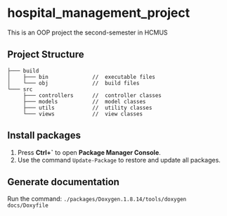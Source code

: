 # hospital_management_project
This is an OOP project the second-semester in HCMUS

## Project Structure

```
├─── build
│    ├─── bin              //  executable files
│    └─── obj              //  build files
└─── src
     ├─── controllers      //  controller classes
     ├─── models           //  model classes
     ├─── utils            //  utility classes
     └─── views            //  view classes
```

## Install packages

1. Press **Ctrl+`** to open **Package Manager Console**.
1. Use the command `Update-Package` to restore and update all packages.

## Generate documentation

Run the command: `./packages/Doxygen.1.8.14/tools/doxygen docs/Doxyfile`
